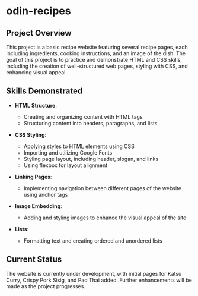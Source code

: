 # odin-recipes
## Project Overview
This project is a basic recipe website featuring several recipe pages, each including ingredients, cooking instructions, and an image of the dish. The goal of this project is to practice and demonstrate HTML and CSS skills, including the creation of well-structured web pages, styling with CSS, and enhancing visual appeal.

## Skills Demonstrated

- **HTML Structure**:
  - Creating and organizing content with HTML tags
  - Structuring content into headers, paragraphs, and lists

- **CSS Styling**:
  - Applying styles to HTML elements using CSS
  - Importing and utilizing Google Fonts
  - Styling page layout, including header, slogan, and links
  - Using flexbox for layout alignment

- **Linking Pages**:
  - Implementing navigation between different pages of the website using anchor tags

- **Image Embedding**:
  - Adding and styling images to enhance the visual appeal of the site

- **Lists**:
  - Formatting text and creating ordered and unordered lists

## Current Status

The website is currently under development, with initial pages for Katsu Curry, Crispy Pork Sisig, and Pad Thai added. Further enhancements will be made as the project progresses.
